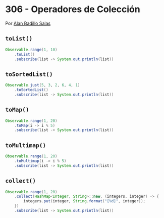 # 306 - Operadores de Colección

Por [Alan Badillo Salas](https://www.nomadacode.com)

## `toList()`

```java
Observable.range(1, 10)
    .toList()
    .subscribe(list -> System.out.println(list))
```

## `toSortedList()`

```java
Observable.just(5, 3, 2, 6, 4, 1)
    .toSortedList()
    .subscribe(list -> System.out.println(list))
```

## `toMap()`

```java
Observable.range(1, 20)
    .toMap(i -> i % 5)
    .subscribe(list -> System.out.println(list))
```

## `toMultimap()`

```java
Observable.range(1, 20)
    .toMultimap(i -> i % 5)
    .subscribe(list -> System.out.println(list))
```

## `collect()`

```java
Observable.range(1, 20)
    .collect(HashMap<Integer, String>::new, (integers, integer) -> {
        integers.put(integer, String.format("[%d]", integer));
    })
    .subscribe(list -> System.out.println(list))
```

